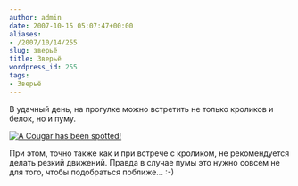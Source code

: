 ```yaml
---
author: admin
date: 2007-10-15 05:07:47+00:00
aliases:
- /2007/10/14/255
slug: зверьё
title: Зверьё
wordpress_id: 255
tags:
- Зверьё
---
```


В удачный день, на прогулке можно встретить не только кроликов и белок, но и пуму.

[![A Cougar has been spotted!](/2007/10/cougar_warning.thumbnail.jpg)](/2007/10/cougar_warning.jpg)

При этом, точно также как и при встрече с кроликом, не рекомендуется делать резкий движений. Правда в случае пумы это нужно совсем не для того, чтобы подобраться поближе... :-)
